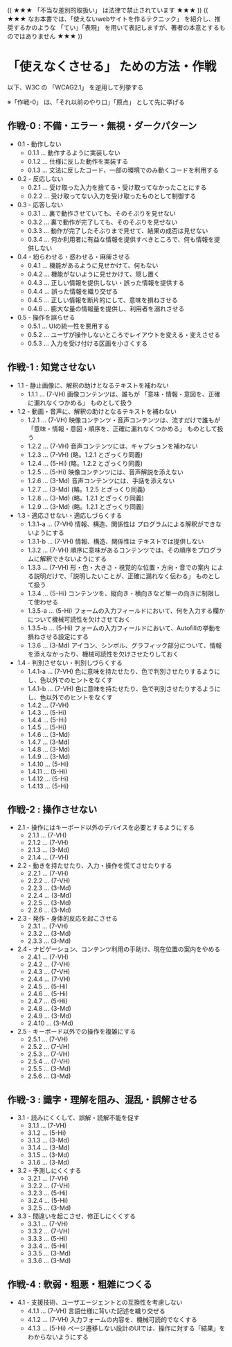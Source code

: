 (( ★★★ 「不当な差別的取扱い」 は法律で禁止されています ★★★ ))
(( ★★★ なお本書では、「使えないwebサイトを作るテクニック」 を紹介し、推奨するかのような 「てい」「表現」 を用いて表記しますが、著者の本意とするものではありません ★★★ ))

# 「使えなくさせる」 ための方法・作戦

以下、W3C の 「WCAG2.1」 を逆用して列挙する

※「作戦-0」 は、「それ以前のやり口」「原点」 として先に挙げる

## 作戦-0 : 不備・エラー・無視・ダークパターン

* 0.1 - 動作しない
  * 0.1.1 ... 動作するように実装しない
  * 0.1.2 ... 仕様に反した動作を実装する
  * 0.1.3 ... 文法に反したコード、一部の環境でのみ動くコードを利用する
* 0.2 - 反応しない
  * 0.2.1 ... 受け取った入力を捨てる・受け取ってなかったことにする
  * 0.2.2 ... 受け取ってない入力を受け取ったものとして制御する
* 0.3 - 応答しない
  * 0.3.1 ... 裏で動作させていても、そのそぶりを見せない
  * 0.3.2 ... 裏で動作が完了しても、そのそぶりを見せない
  * 0.3.3 ... 動作が完了したそぶりまで見せて、結果の成否は見せない
  * 0.3.4 ... 何か利用者に有益な情報を提供すべきところで、何も情報を提供しない
* 0.4 - 紛らわせる・惑わせる・麻痺させる
  * 0.4.1 ... 機能があるように見せかけて、何もない
  * 0.4.2 ... 機能がないように見せかけて、隠し置く
  * 0.4.3 ... 正しい情報を提供しない・誤った情報を提供する
  * 0.4.4 ... 誤った情報を織り交ぜる
  * 0.4.5 ... 正しい情報を断片的にして、意味を損ねさせる
  * 0.4.6 ... 膨大な量の情報量を提供し、利用者を溺れさせる
* 0.5 - 操作を誤らせる
  * 0.5.1 ... UIの統一性を悪用する
  * 0.5.2 ... ユーザが操作しないところでレイアウトを変える・変えさせる
  * 0.5.3 ... 入力を受け付ける区画を小さくする

## 作戦-1 : 知覚させない

* 1.1 - 静止画像に、解釈の助けとなるテキストを補わない
  * 1.1.1 ... (7-VH) 画像コンテンツは、誰もが 「意味・情報・意図を、正確に漏れなくつかめる」 ものとして扱う
* 1.2 - 動画・音声に、解釈の助けとなるテキストを補わない
  * 1.2.1 ... (7-VH) 映像コンテンツ・音声コンテンツは、流すだけで誰もが 「意味・情報・意図・順序を、正確に漏れなくつかめる」 ものとして扱う
  * 1.2.2 ... (7-VH) 音声コンテンツには、キャプションを補わない
  * 1.2.3 ... (7-VH) (略。1.2.1 とざっくり同義)
  * 1.2.4 ... (5-Hi) (略。1.2.2 とざっくり同義)
  * 1.2.5 ... (5-Hi) 映像コンテンツには、音声解説を添えない
  * 1.2.6 ... (3-Md) 音声コンテンツには、手話を添えない
  * 1.2.7 ... (3-Md) (略。1.2.5 とざっくり同義)
  * 1.2.8 ... (3-Md) (略。1.2.1 とざっくり同義)
  * 1.2.9 ... (3-Md) (略。1.2.1 とざっくり同義)
* 1.3 - 適応させない・適応しづらくする
  * 1.3.1-a ... (7-VH) 情報、構造、関係性は プログラムによる解釈ができないようにする
  * 1.3.1-b ... (7-VH) 情報、構造、関係性は テキストでは提供しない
  * 1.3.2 ... (7-VH) 順序に意味があるコンテンツでは、その順序をプログラムに解釈できないようにする
  * 1.3.3 ... (7-VH) 形・色・大きさ・視覚的な位置・方向・音での案内 による説明だけで、「説明したいことが、正確に漏れなく伝わる」 ものとして扱う
  * 1.3.4 ... (5-Hi) コンテンツを、縦向き・横向きなど単一の向きに制限して使わせる
  * 1.3.5-a ... (5-Hi) フォームの入力フィールドにおいて、何を入力する欄かについて機械可読性を欠けさせておく
  * 1.3.5-b ... (5-Hi) フォームの入力フィールドにおいて、Autofillの挙動を損ねさせる設定にする
  * 1.3.6 ... (3-Md) アイコン、シンボル、グラフィック部分について、情報を添えなかったり、機械可読性を欠けさせたりしておく
* 1.4 - 判別させない・判別しづらくする
  * 1.4.1-a ... (7-VH) 色に意味を持たせたり、色で判別させたりするようにし、色以外でのヒントをなくす
  * 1.4.1-b ... (7-VH) 色に意味を持たせたり、色で判別させたりするようにし、色以外でのヒントをなくす
  * 1.4.2 ... (7-VH) 
  * 1.4.3 ... (5-Hi) 
  * 1.4.4 ... (5-Hi) 
  * 1.4.5 ... (5-Hi) 
  * 1.4.6 ... (3-Md) 
  * 1.4.7 ... (3-Md) 
  * 1.4.8 ... (3-Md) 
  * 1.4.9 ... (3-Md) 
  * 1.4.10 ... (5-Hi) 
  * 1.4.11 ... (5-Hi) 
  * 1.4.12 ... (5-Hi)
  * 1.4.13 ... (5-Hi) 

## 作戦-2 : 操作させない

* 2.1 - 操作にはキーボード以外のデバイスを必要とするようにする
  * 2.1.1 ... (7-VH) 
  * 2.1.2 ... (7-VH) 
  * 2.1.3 ... (3-Md) 
  * 2.1.4 ... (7-VH) 
* 2.2 - 動きを持たせたり、入力・操作を慌てさせたりする
  * 2.2.1 ... (7-VH) 
  * 2.2.2 ... (7-VH) 
  * 2.2.3 ... (3-Md) 
  * 2.2.4 ... (3-Md) 
  * 2.2.5 ... (3-Md) 
  * 2.2.6 ... (3-Md) 
* 2.3 - 発作・身体的反応を起こさせる
  * 2.3.1 ... (7-VH) 
  * 2.3.2 ... (3-Md) 
  * 2.3.3 ... (3-Md) 
* 2.4 - ナビゲーション、コンテンツ利用の手助け、現在位置の案内をやめる
  * 2.4.1 ... (7-VH) 
  * 2.4.2 ... (7-VH) 
  * 2.4.3 ... (7-VH) 
  * 2.4.4 ... (7-VH) 
  * 2.4.5 ... (5-Hi) 
  * 2.4.6 ... (5-Hi) 
  * 2.4.7 ... (5-Hi) 
  * 2.4.8 ... (3-Md) 
  * 2.4.9 ... (3-Md) 
  * 2.4.10 ... (3-Md) 
* 2.5 - キーボード以外での操作を複雑にする
  * 2.5.1 ... (7-VH) 
  * 2.5.2 ... (7-VH) 
  * 2.5.3 ... (7-VH) 
  * 2.5.4 ... (7-VH) 
  * 2.5.5 ... (3-Md) 
  * 2.5.6 ... (3-Md) 

## 作戦-3 : 識字・理解を阻み、混乱・誤解させる

* 3.1 - 読みにくくして、誤解・読解不能を促す
  * 3.1.1 ... (7-VH) 
  * 3.1.2 ... (5-Hi) 
  * 3.1.3 ... (3-Md) 
  * 3.1.4 ... (3-Md) 
  * 3.1.5 ... (3-Md) 
  * 3.1.6 ... (3-Md) 
* 3.2 - 予測しにくくする
  * 3.2.1 ... (7-VH) 
  * 3.2.2 ... (7-VH) 
  * 3.2.3 ... (5-Hi) 
  * 3.2.4 ... (5-Hi) 
  * 3.2.5 ... (3-Md) 
* 3.3 - 間違いを起こさせ、修正しにくくする
  * 3.3.1 ... (7-VH) 
  * 3.3.2 ... (7-VH) 
  * 3.3.3 ... (5-Hi) 
  * 3.3.4 ... (5-Hi) 
  * 3.3.5 ... (3-Md) 
  * 3.3.6 ... (3-Md) 

## 作戦-4 : 軟弱・粗悪・粗雑につくる

* 4.1 - 支援技術、ユーザエージェントとの互換性を考慮しない
  * 4.1.1 ... (7-VH) 言語仕様に背いた記述を織り交ぜる
  * 4.1.2 ... (7-VH) 入力フォームの内容を、機械可読的でなくする
  * 4.1.3 ... (5-Hi) ページ遷移しない設計のUIでは、操作に対する「結果」をわからないようにする

